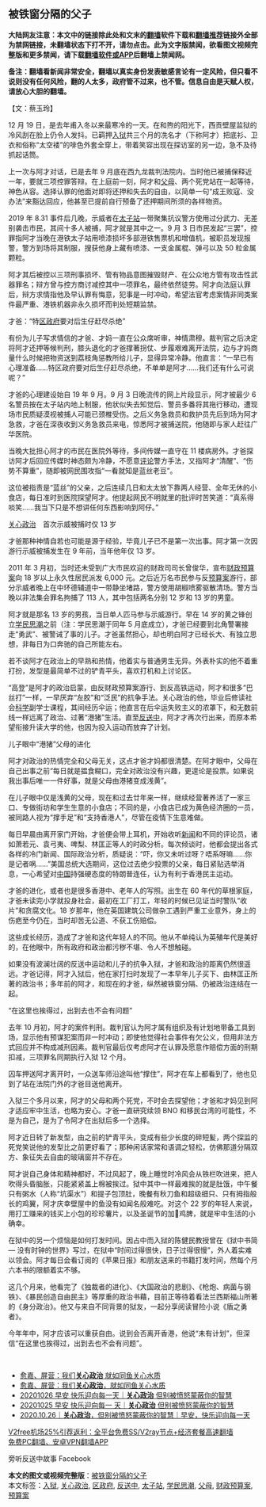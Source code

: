  <h2>被铁窗分隔的父子</h2> <p class="notice"><b>大陆网友注意：本文中的链接除此处和文末的<a href="https://github.com/bannedbook/fanqiang" >翻墙</a>软件下载和<a href="https://github.com/killgcd/justmysocks/blob/master/README.md">翻墙推荐</a>链接外全部为禁网链接，未翻墙状态下打不开，请勿点击。此为文字版禁闻，欲看图文视频完整版和更多禁闻，请下载<a href="https://github.com/bannedbook/fanqiang">翻墙软件或APP</a>后翻墙上禁闻网。</p><p>备注：翻墙看新闻非常安全，翻墙以真实身份发表敏感言论有一定风险，但只看不说则没有任何风险，翻的人太多，政府管不过来，也不管。信息自由是天赋人权，请放心大胆的翻墙。</b></p>  <div class="entry">  <p>【文：蔡玉玲】</p> <p>12 月 19 日，是去年甫入冬以来最寒冷的一天。在和煦的阳光下，西贡壁屋监狱的冷风刮在脸上仍令人发抖。已羁押<a href="https://www.bannedbook.org/bnews/tag/%E5%85%A5%E7%8B%B1/" class="st_tag internal_tag" rel="tag" title="标签 入狱 下的日志">入狱</a>共三个月的冼名才（下称阿才）把底衫、卫衣和俗称“太空褛”的啡色外套全穿上，带着笑容出现在探访室的另一边，急不及待抓起话筒。</p> <p>上一次与阿才对话，已是去年 9 月底在西九龙裁判法院内。当时他已被捕保释近一年，要就三项控罪答辩。在上庭前一刻，阿才和<a href="https://www.bannedbook.org/bnews/tag/%e7%88%b6%e6%af%8d/" class="st_tag internal_tag" rel="tag" title="标签 父母 下的日志">父母</a>、两个死党站在一起等待，神色从容。选择认罪的他面对即将还押和失去的自由，以简单一句“成王败寇、没办法”来豁达回应，他甚至已提前自行预备了还押期间所须的各样物资。</p> <p>2019 年 8.31 事件后几晚，示威者在<a href="https://www.bannedbook.org/bnews/tag/%E5%A4%AA%E5%AD%90%E7%AB%99/" class="st_tag internal_tag" rel="tag" title="标签 太子站 下的日志">太子站</a>一带聚集抗议警方使用过分武力、无差别袭击市民，其间十多人被捕，阿才就是其中之一。9 月 3 日市民发起“三罢”，控罪指阿才当晚在港铁太子站用喷漆损坏多部港铁售票机和增值机，被职员发现报警，警方到场将其制服，搜获他身上藏有喷漆、一支金属棍、弹弓以及 50 粒金属颗粒。</p> <p>阿才其后被控以三项刑事损坏、管有物品意图摧毁财产、在公众地方管有攻击性武器罪名；辩方曾与控方商讨减控其中一项罪名，最终依然徒劳。阿才向法庭认罪后，辩方求情指他及早认罪有悔意，犯事是一时冲动，希望法官考虑案情非同类案件最严重、港铁机器非永久损坏而判处短期监禁。</p> <p>才爸：“特<a href="https://www.bannedbook.org/bnews/tag/%E5%8C%BA%E6%94%BF%E5%BA%9C/" class="st_tag internal_tag" rel="tag" title="标签 区政府 下的日志">区政府</a>要对后生仔赶尽杀绝”</p> <p>有份为儿子写求情信的才爸、才妈一直在公众席听审，神情肃穆。裁判官之后决定将阿才还押等候判刑，膝头退化的才爸撑著拐仗、步履艰难离开法院，边与才妈商量什么时候把物资送到荔枝角惩教所给儿子，显得异常冷静。他直言：“一早已有心理准备……特区政府要对后生仔赶尽杀绝，不单单是阿才……我们还有什么可说呢？”</p> <p>才爸的心理建设始自 19 年 9 月。9 月 3 日晚流传的网上片段显示，阿才被最少 6 名警员按在太子站内地上制服，他状似失去知觉后、警员多番将其拖行移动，遭现场市民质疑漠视被捕人可能已颈椎受伤。之后义务急救员和救护员先后到场为阿才急救，才爸在深夜收到义务急救员来电，惊悉阿才被捕送院，他随即与家人赶往广华医院。</p>  <p>当晚大批担心阿才的市民在医院外等待，多间传媒一直守在 11 楼病房外。才爸探访阿才后回应传媒时神态颇为冷静，不愿意<span class='wp_keywordlink_affiliate'><a href="https://www.bannedbook.org/bnews/comments/" title="新闻评论" target="_blank">评论</a></span>警方手法，又指阿才“清醒”、“伤势不算重”，随即被网民围攻指“一看就知是蓝丝老豆”。</p> <p>这位被指责是“蓝丝”的父亲，之后连续几日和太太放下靠两人经营、全年无休的小食店，每日准时到医院探望阿才。他提起网民不明就里的批评时苦笑道：“真系得啖笑……我当下只是不想讲任何东西影响到阿仔。”</p> <p><a href="https://www.bannedbook.org/bnews/tag/%e5%85%b3%e5%bf%83%e6%94%bf%e6%b2%bb/" class="st_tag internal_tag" rel="tag" title="标签 关心政治 下的日志">关心政治</a>　首次示威被捕时仅 13 岁</p> <p>才爸那种神情自若也可能是源于经验，毕竟儿子已不是第一次出事。阿才第一次因游行示威被捕发生在 9 年前，当年他年仅 13 岁。</p> <p>2011 年 3 月初，当时还未受到广大市民欢迎的财政司司长曾俊华，宣布<a href="https://www.bannedbook.org/bnews/tag/%E8%B4%A2%E6%94%BF%E9%A2%84%E7%AE%97%E6%A1%88/" class="st_tag internal_tag" rel="tag" title="标签 财政预算案 下的日志">财政预算案</a>向 18 岁以上永久性居民派发 6,000 元。之后近万名市民参与反<a href="https://www.bannedbook.org/bnews/tag/%E9%A2%84%E7%AE%97%E6%A1%88/" class="st_tag internal_tag" rel="tag" title="标签 预算案 下的日志">预算案</a>游行，部分示威者晚上在中环德辅道中一带静坐堵路，警方使用胡椒喷雾驱散清场。警方当晚以非法集会罪名拘捕了 113 人，其中包括两名分别 12 岁和 13 岁的男童。</p> <p>阿才就是那名 13 岁的男孩，当日单人匹马参与示威游行。早在 14 岁的黄之锋创立<a href="https://www.bannedbook.org/bnews/tag/%E5%AD%A6%E6%B0%91%E6%80%9D%E6%BD%AE/" class="st_tag internal_tag" rel="tag" title="标签 学民思潮 下的日志">学民思潮</a>之前（注：学民思潮于同年 5 月底成立），才爸已经要到北角警署接走“勇武”、被警诫了事的儿子。才爸虽然担心，却也明白阿才已经长大、有独立思想，非每日为口奔驰的自己所能左右。</p> <p>若不谈阿才在政治上的早熟和热情，他着实与普通男生无异。外表朴实的他不着重打扮，发型是最简单不过的铲青平头，喜欢打机和上讨论区。</p> <p>“高登”是阿才的政治启蒙，由反财政预算案游行、到反高铁运动，阿才和很多“巴丝打”一样，一早厌弃“左胶”和“泛民”的抗争手法。关心政治的他，毕业后修读社会<span class='wp_keywordlink'><a href="https://www.bannedbook.org/forum11/topic309.html" title="禁片：“科学”的棍子" target="_blank">科学</a></span>副学士课程，其间经历伞运；他直言在后伞运失败主义的浓罩下，和无数前线一样远离了政治、过著“港猪”生活。直至<a href="https://www.bannedbook.org/bnews/tag/%E5%8F%8D%E9%80%81%E4%B8%AD/" class="st_tag internal_tag" rel="tag" title="标签 反送中 下的日志">反送中</a>，阿才才再次行出来，而原本希望衔接升读大学的他，也因为投入运动而放弃了计划。</p>  <p>儿子眼中“港猪”父母的进化</p> <p>阿才对政治的热情完全和父母无关，这点才爸才妈都很清楚。在阿才眼中，父母在自己出事之前“每日就是揾食糊口，完全对政治没有兴趣，更遑论是投票。如果说我出事后唯一一件好事，就是父母由港猪变成浅黄”。</p> <p>在儿子眼中仅是浅黄的父母，现在和过去廿年来一样，继续经营著养活了一家三口、专做街坊和学生生意的小食店；不同的是，小食店已成为黄色经济圈的一员，被同路人视为“撑手足”和“支持香港人”，尽管在疫情下生意难做。</p> <p>每日早晨由离开家门开始，才爸便会带上耳机，开始收听<span class='wp_keywordlink_affiliate'><a href="https://www.bannedbook.org/" title="新闻">新闻</a></span>和不同的评论员，诸如萧若元、袁弓夷、啤梨、林匡正等人的时政分析。每次倾谈时，他都会提出各式各样的冷门新闻、国际政治分析，质疑说：“吓，你又未听过呀？唔系呀嘛……你是记者㖞……”美国总统大选期间，这位过去绝少投票的父亲，每日紧贴选举消息，一心希望对<span class='wp_keywordlink_affiliate'><a href="https://www.bannedbook.org/" title="中国" target="_blank">中国</a></span>持强硬态度的特朗普连任，认为有利于香港民主运动。</p> <p>才爸的进化，或者也是很多香港中、老年人的写照。出生在 60 年代的草根家庭，才爸未读完小学就投身社会，最初在工厂打工，年轻的时候已见证当时警队“收片”和贪腐文化。18 岁那年，他在英国建筑公司做杂工遇到严重工业意外，身上的伤疤至今仍在，当时却苦无公道、不获工伤赔偿。</p> <p>这些成长经历，造成了才爸和这代年轻人的不同。他从不单纯认为英殖年代是美好的，在他眼中，所有政府和政治都污秽不堪、令人不想触碰。</p> <p>如果没有波澜壮阔的反送中运动和儿子的抗争入狱，才爸和政治的距离仍然很遥远。才爸记得，阿才入狱后，他在家打扫时发现了一本早年儿子买下、由林匡正所著的政治书；多年前的阿才，和现在的才爸，纵然被铁窗分隔、仍被政治连结在一起。</p> <p>“在这里也挨得过，出到去也不会有问题”</p>  <p>去年 10 月初，阿才的案件判刑。裁判官认为阿才属有组织及有计划地带备工具到场，显示他有预谋犯案而非一时冲动；即使他觉得社会事件有欠公义，但用非法方式回应并不构成减刑因素。裁判官最后仅考虑阿才在认罪及愿意作赔偿方面的刑期扣减，三项罪名同期执行入狱 12 个月。</p> <p>囚车押送阿才离开时，一众送车师沿途叫他“撑住”，阿才在车上都看到了，他也见到了站在法院门外的才爸目送他离开。</p> <p>入狱三个多月以来，阿才的父母和两个死党，不时会去探望他；才爸和才妈见到阿才适应牢中生活，也略为安心。才爸一直研究续领 BNO 和移民台湾的可能性，不是为自己，是为了令阿才在出狱后多一个选择。</p> <p>阿才近日转了新发型，由之前的铲青平头，变成有些少长度的碎短髪，两个探监的死党笑说他的发型比之前更好看了；那种闲话家常和语调之轻松，仿佛那道分隔双方、象征失去自由的玻璃窗并不存在。</p> <p>阿才说自己身体和精神都好，不过风起了，晚上睡觉时冷风会从铁栏吹进来，把人吹得头昏脑胀，只能紧紧盖上棉被挨过。狱中其中一样最难挨的就是肚饿，中午餐只有粥水（人称“坑渠水”）和提子包顶肚，晚餐有秋刀鱼和超级细只、只有拇指般长的鸡翼，阿才庆幸壁屋中的鱼没有如闻名般难吃。对这个 22 岁的年轻人来说，用打工赚来的钱买上小包的珍珍薯片，以及圣诞节的加𩠌鸡脾，就是牢中生活的小确幸。</p> <p>在狱中的另一个烦恼是如何打发时间。因占中而入狱的陈健民教授曾在《狱中书简 — 没有时钟的世界》写过，在狱中“时间过得很快，日子过得很慢”，外人着实难以领会。阿才每日会看订阅的《苹果日报》和朋友送来的书籍打发时间，然每个月六本书的限额着实不够。</p> <p>这几个月来，他看完了《独裁者的进化》、《大国政治的悲剧》、《枪炮、病菌与钢铁》、《暴民创造自由民主》等厚重的政治书藉，目前正等待着看法兰西斯福山所著的《身分政治》。他又与来自不同背景的狱友，一起分享阅读冒险小说《盾之勇者》。</p> <p>今年年中，阿才应该可以重获自由。说到会否离开香港，他说“未有计划”，但深信“在这里也挨得过，出到去也不会有问题”。</p>  <p> </p> <ul class='op-related-articles' title='相关阅读'> <li><a href='https://www.bannedbook.org/bnews/comments/20201112/1429763.html' target='_blank'>愈嘉、屏营：我们<b>关心政治</b> 就如同鱼关心水质</a></li> <li><a href='https://www.bannedbook.org/bnews/baitai/20201112/1429755.html' target='_blank'>愈嘉、屏营：我们<b>关心政治</b>，就如同鱼关心水质</a></li> <li><a href='https://www.bannedbook.org/bnews/taiwannews/20201026/1420599.html' target='_blank'>20201026 早安 快乐迎向每一天｜<b>关心政治</b> 但别被愤怒蒙蔽你的智慧</a></li> <li><a href='https://www.bannedbook.org/bnews/taiwannews/20201026/1420291.html' target='_blank'>20201025 早安 快乐迎向每一 天｜<b>关心政治</b> 但别被愤怒蒙蔽你的智慧</a></li> <li><a href='https://www.bannedbook.org/bnews/taiwannews/20201026/1420230.html' target='_blank'>2020.10.26｜<b>关心政治</b>，但别被愤怒蒙蔽你的智慧｜早安，快乐迎向每一天</a></li> </ul> <p class="texttj"> <a href="https://github.com/bannedbook/fanqiang/wiki/V2ray%E6%9C%BA%E5%9C%BA" target="_blank">V2free机场25%引荐返利：全平台免费SS/V2ray节点+经济套餐高速翻墙</a><br/> <a href="https://github.com/bannedbook/fanqiang/wiki/%E7%A6%81%E9%97%BB%E7%BD%91%E5%AE%89%E5%8D%93%E7%BF%BB%E5%A2%99%E6%96%B0%E9%97%BBAPP" target="_blank">免费PC翻墙、安卓VPN翻墙APP</a></p><p>旁听反送中故事 Facebook</p><a name='sharetosocial'></a>       <div><b>本文的图文或视频完整版</b>：<a href='https://www.bannedbook.org/bnews/comments/20210102/1459783.html'>被铁窗分隔的父子</a></div>  </div><!--END ENTRY--> <div class="postfooter"> <div>本文标签：<a href="https://www.bannedbook.org/bnews/tag/%E5%85%A5%E7%8B%B1/" rel="tag">入狱</a>, <a href="https://www.bannedbook.org/bnews/tag/%e5%85%b3%e5%bf%83%e6%94%bf%e6%b2%bb/" rel="tag">关心政治</a>, <a href="https://www.bannedbook.org/bnews/tag/%E5%8C%BA%E6%94%BF%E5%BA%9C/" rel="tag">区政府</a>, <a href="https://www.bannedbook.org/bnews/tag/%E5%8F%8D%E9%80%81%E4%B8%AD/" rel="tag">反送中</a>, <a href="https://www.bannedbook.org/bnews/tag/%E5%A4%AA%E5%AD%90%E7%AB%99/" rel="tag">太子站</a>, <a href="https://www.bannedbook.org/bnews/tag/%E5%AD%A6%E6%B0%91%E6%80%9D%E6%BD%AE/" rel="tag">学民思潮</a>, <a href="https://www.bannedbook.org/bnews/tag/%e7%88%b6%e6%af%8d/" rel="tag">父母</a>, <a href="https://www.bannedbook.org/bnews/tag/%E8%B4%A2%E6%94%BF%E9%A2%84%E7%AE%97%E6%A1%88/" rel="tag">财政预算案</a>, <a href="https://www.bannedbook.org/bnews/tag/%E9%A2%84%E7%AE%97%E6%A1%88/" rel="tag">预算案</a></div>  </div><!--END POSTFOOTER--> 